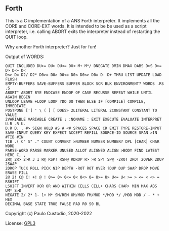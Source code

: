 Forth
-----

This is a C implementation of a ANS Forth interpreter. It implements all the 
CORE and CORE-EXT words. It is intended to be be used as a script interpreter, 
i.e. calling ABORT exits the interpreter instead of restarting the QUIT loop.

Why another Forth interpreter? Just for fun!

Output of WORDS:
```
QUIT INCLUDED DU>= DU> DU<= DU< M+ M*/ DNEGATE DMIN DMAX DABS D>S D>= D> D<= D< 
D<> D= D2/ D2* D0>= D0> D0<= D0< D0<> D0= D- D+ THRU LIST UPDATE LOAD FLUSH 
EMPTY-BUFFERS SAVE-BUFFERS BUFFER BLOCK SCR BLK ENVIRONMENT? WORDS .RS .S 
ABORT" ABORT BYE ENDCASE ENDOF OF CASE RECURSE REPEAT WHILE UNTIL AGAIN BEGIN 
UNLOOP LEAVE +LOOP LOOP ?DO DO THEN ELSE IF [COMPILE] COMPILE, IMMEDIATE 
POSTPONE ['] ' \ ( ] [ DOES> 2LITERAL LITERAL 2CONSTANT CONSTANT TO VALUE 
2VARIABLE VARIABLE CREATE ; :NONAME : EXIT EXECUTE EVALUATE INTERPRET U.R .R U. 
D.R D. . #> SIGN HOLD #S # <# SPACES SPACE CR EMIT TYPE RESTORE-INPUT 
SAVE-INPUT QUERY KEY EXPECT ACCEPT REFILL SOURCE-ID SOURCE SPAN >IN #TIB #IN 
TIB .( C" S" ." COUNT CONVERT >NUMBER NUMBER NUMBER? DPL [CHAR] CHAR WORD 
PARSE-WORD PARSE MARKER UNUSED ALLOT ALIGNED ALIGN >BODY FIND LATEST HERE C, , 
2R@ 2R> 2>R J I R@ RSP! RSP@ RDROP R> >R SP! SP@ -2ROT 2ROT 2OVER 2DUP 2SWAP 
2DROP TUCK ROLL PICK NIP DEPTH -ROT ROT OVER ?DUP DUP SWAP DROP MOVE ERASE FILL 
2@ 2! C@ C! +! @ ! 0>= 0> 0<= 0< 0<> 0= U>= U> U<= U< >= > <= < <> = RSHIFT 
LSHIFT INVERT XOR OR AND WITHIN CELLS CELL+ CHARS CHAR+ MIN MAX ABS UM* S>D 
NEGATE 2/ 2* 1- 1+ M* SM/REM UM/MOD FM/MOD */MOD */ /MOD MOD / - * + HEX 
DECIMAL BASE STATE TRUE FALSE PAD R0 S0 BL 
```

Copyright (c) Paulo Custodio, 2020-2022

License: [GPL3](https://www.gnu.org/licenses/gpl-3.0.html) 
